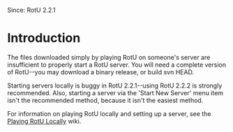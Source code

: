 Since: RotU 2.2.1

# Introduction #
The files downloaded simply by playing RotU on someone's server are insufficient to properly start a RotU server.  You will need a complete version of RotU--you may download a binary release, or build svn HEAD.

Starting servers locally is buggy in RotU 2.2.1--using RotU 2.2.2 is strongly recommended.  Also, starting a server via the 'Start New Server' menu item isn't the recommended method, because it isn't the easiest method.

For information on playing RotU locally and setting up a server, see the [Playing RotU Locally](PlayingRotULocally.md) wiki.
